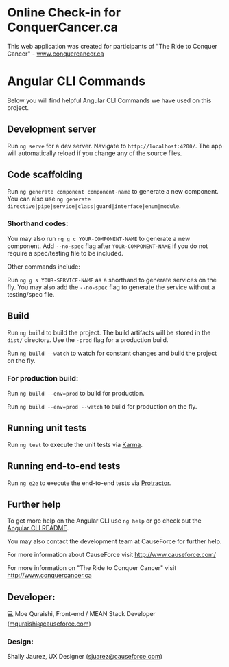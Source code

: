 # Online Check-in for ConquerCancer.ca

This web application was created for participants of "The Ride to Conquer Cancer" - www.conquercancer.ca

# Angular CLI Commands 

Below you will find helpful Angular CLI Commands we have used on this project.

## Development server

Run `ng serve` for a dev server. Navigate to `http://localhost:4200/`. The app will automatically reload if you change any of the source files.

## Code scaffolding

Run `ng generate component component-name` to generate a new component. You can also use `ng generate directive|pipe|service|class|guard|interface|enum|module`.

### Shorthand codes:
You may also run `ng g c YOUR-COMPONENT-NAME` to generate a new component. Add `--no-spec` flag after `YOUR-COMPONENT-NAME` if you do not require a spec/testing file to be included.

Other commands include:

Run `ng g s YOUR-SERVICE-NAME` as a shorthand to generate services on the fly. You may also add the `--no-spec` flag to generate the service without a testing/spec file. 

## Build

Run `ng build` to build the project. The build artifacts will be stored in the `dist/` directory. Use the `-prod` flag for a production build.

Run `ng build --watch` to watch for constant changes and build the project on the fly.

### For production build:

Run `ng build --env=prod` to build for production.

Run `ng build --env=prod --watch` to build for production on the fly.

## Running unit tests

Run `ng test` to execute the unit tests via [Karma](https://karma-runner.github.io).

## Running end-to-end tests

Run `ng e2e` to execute the end-to-end tests via [Protractor](http://www.protractortest.org/).

## Further help

To get more help on the Angular CLI use `ng help` or go check out the [Angular CLI README](https://github.com/angular/angular-cli/blob/master/README.md).

You may also contact the development team at CauseForce for further help.

For more information about CauseForce visit http://www.causeforce.com/

For more information on "The Ride to Conquer Cancer" visit http://www.conquercancer.ca

## Developer: 
💻 Moe Quraishi, Front-end / MEAN Stack Developer 
(mquraishi@causeforce.com)

### Design:
Shally Jaurez, UX Designer
(sjuarez@causeforce.com)
